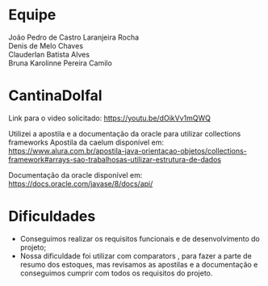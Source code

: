 # Equipe
João Pedro de Castro Laranjeira Rocha <br>
Denis de Melo Chaves <br>
Clauderlan Batista Alves <br>
Bruna Karolinne Pereira Camilo <br>
# CantinaDoIfal
Link para o video solicitado: https://youtu.be/dOikVv1mQWQ

Utilizei a apostila e a documentação da oracle para utilizar collections frameworks
Apostila da caelum disponível em: <br> 
https://www.alura.com.br/apostila-java-orientacao-objetos/collections-framework#arrays-sao-trabalhosas-utilizar-estrutura-de-dados <br>

Documentação da oracle disponível em: <br>
https://docs.oracle.com/javase/8/docs/api/

# Dificuldades
 - Conseguimos realizar os requisitos funcionais e de desenvolvimento do projeto; <br>
 - Nossa dificuldade foi utilizar com comparators , para fazer a parte de resumo dos estoques, mas revisamos as apostilas e a documentação e conseguimos cumprir com todos os requisitos do projeto.
 
